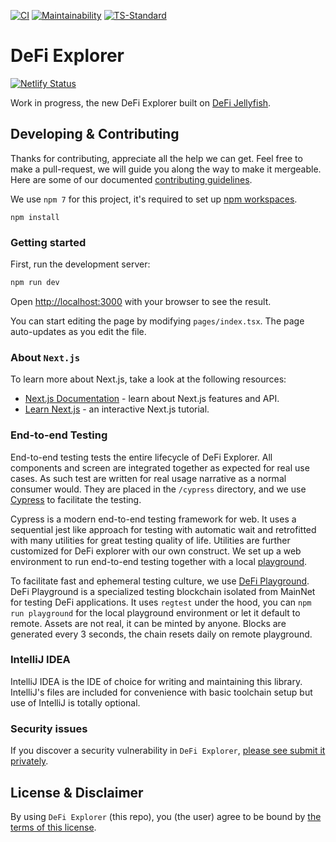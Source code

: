 [![CI](https://github.com/DeFiCh/explorer/actions/workflows/ci.yml/badge.svg)](https://github.com/DeFiCh/explorer/actions/workflows/ci.yml)
[![Maintainability](https://api.codeclimate.com/v1/badges/c206ba9a4fdf0699229c/maintainability)](https://codeclimate.com/github/DeFiCh/explorer/maintainability)
[![TS-Standard](https://badgen.net/badge/code%20style/ts-standard/blue?icon=typescript)](https://github.com/standard/ts-standard)

# DeFi Explorer

[![Netlify Status](https://api.netlify.com/api/v1/badges/7c8f536f-028f-493f-953f-293dcde36f89/deploy-status)](https://app.netlify.com/sites/defi-explorer/deploys)

Work in progress, the new DeFi Explorer built on [DeFi Jellyfish](https://github.com/DeFiCh/jellyfish).

## Developing & Contributing

Thanks for contributing, appreciate all the help we can get. Feel free to make a pull-request, we will guide you along
the way to make it mergeable. Here are some of our documented [contributing guidelines](CONTRIBUTING.md).

We use `npm 7` for this project, it's required to set
up [npm workspaces](https://docs.npmjs.com/cli/v7/using-npm/workspaces).

```shell
npm install
```

### Getting started

First, run the development server:

```bash
npm run dev
```

Open [http://localhost:3000](http://localhost:3000) with your browser to see the result.

You can start editing the page by modifying `pages/index.tsx`. The page auto-updates as you edit the file.

### About `Next.js`

To learn more about Next.js, take a look at the following resources:

- [Next.js Documentation](https://nextjs.org/docs) - learn about Next.js features and API.
- [Learn Next.js](https://nextjs.org/learn) - an interactive Next.js tutorial.

### End-to-end Testing

End-to-end testing tests the entire lifecycle of DeFi Explorer. All components and screen are integrated together as
expected for real use cases. As such test are written for real usage narrative as a normal consumer would. They are
placed in the `/cypress` directory, and we use [Cypress](https://github.com/cypress-io/cypress) to facilitate the
testing.

Cypress is a modern end-to-end testing framework for web. It uses a sequential jest like approach for testing with
automatic wait and retrofitted with many utilities for great testing quality of life. Utilities are further customized
for DeFi explorer with our own construct. We set up a web environment to run end-to-end testing together with a
local [playground](https://github.com/DeFiCh/playground).

To facilitate fast and ephemeral testing culture, we use [DeFi Playground](https://github.com/DeFiCh/playground). DeFi
Playground is a specialized testing blockchain isolated from MainNet for testing DeFi applications. It uses `regtest`
under the hood, you can `npm run playground` for the local playground environment or let it default to remote. Assets
are not real, it can be minted by anyone. Blocks are generated every 3 seconds, the chain resets daily on remote
playground.

### IntelliJ IDEA

IntelliJ IDEA is the IDE of choice for writing and maintaining this library. IntelliJ's files are included for
convenience with basic toolchain setup but use of IntelliJ is totally optional.

### Security issues

If you discover a security vulnerability in
`DeFi Explorer`, [please see submit it privately](https://github.com/DeFiCh/.github/blob/main/SECURITY.md).

## License & Disclaimer

By using `DeFi Explorer` (this repo), you (the user) agree to be bound by [the terms of this license](LICENSE).
